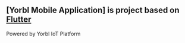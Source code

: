 ## [Yorbl Mobile Application] is project based on [Flutter](https://flutter.dev/)
Powered by Yorbl IoT Platform
